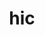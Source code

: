 ---
category: 3-letters
denotation: null
name: hic
reference_link: https://www.etymonline.com/word/hic
root_language: null
root_name: null
title: hic
type: free
word_sums:
- respelling: hic
  sum: 'Hic + '
---